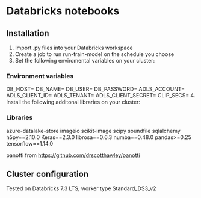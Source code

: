 # Databricks notebooks

## Installation 
1. Import .py files into your Databricks workspace
2. Create a job to run run-train-model on the schedule you choose
3. Set the following enviromental variables on your cluster:
### Environment variables
DB_HOST=
DB_NAME=
DB_USER=
DB_PASSWORD=
ADLS_ACCOUNT=
ADLS_CLIENT_ID=
ADLS_TENANT=
ADLS_CLIENT_SECRET=
CLIP_SECS=
4. Install the following additonal libraries on your cluster:
### Libraries
azure-datalake-store
imageio
scikit-image
scipy
soundfile
sqlalchemy
h5py==2.10.0
Keras==2.3.0
librosa==0.6.3
numba==0.48.0
pandas>=0.25
tensorflow==1.14.0

panotti from https://github.com/drscotthawley/panotti

## Cluster configuration
Tested on Databricks 7.3 LTS, worker type Standard_DS3_v2

